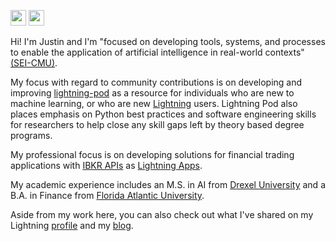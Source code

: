 <img src="https://img.shields.io/badge/Python-3776AB?style=for-the-badge&logo=python&logoColor=white" height=25/>   <img src ="https://img.shields.io/badge/-Lightning-792ee5?logo=pytorchlightning&logoColor=white" height=25/>

Hi! I'm Justin and I'm "focused on developing tools, systems, and processes to enable the application of artificial intelligence in real-world contexts" [(SEI-CMU)](https://www.sei.cmu.edu/our-work/artificial-intelligence-engineering/).

My focus with regard to community contributions is on developing and improving [lightning-pod](https://github.com/JustinGoheen/lightning-pod) as a resource for individuals who are new to machine learning, or who are new [Lightning](https://lightning.ai) users. Lightning Pod also places emphasis on Python best practices and software engineering skills for researchers to help close any skill gaps left by theory based degree programs.

My professional focus is on developing solutions for financial trading applications with [IBKR APIs](https://www.interactivebrokers.com/en/trading/ib-api.php) as [Lightning Apps](https://lightning.ai/docs/stable/).

My academic experience includes an M.S. in AI from [Drexel University](https://drexel.edu/cci/) and a B.A. in Finance from [Florida Atlantic University](https://business.fau.edu).

Aside from my work here, you can also check out what I've shared on my Lightning [profile](https://lightning.ai/JustinGoheen/apps) and my [blog](https://justingoheen.github.io/blog/).
